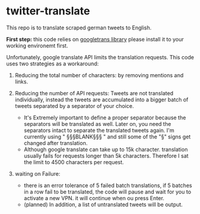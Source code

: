 # twitter-translate
This repo is to translate scraped german tweets to English.

**First step:** 
this code relies on [googletrans library](https://pypi.org/project/googletrans/) please install it to your working environemt first.


Unfortunately, google translate API limits the translation requests. This code uses two strategies as a workaround:
1. Reducing the total number of characters: by removing mentions and links.

2. Reducing the number of API requests:
   Tweets are not translated individually, instead the tweets are accumulated into a bigger batch of tweets separated by a separator of your choice.
   - It's Extremely important to define a proper separator because the separators will be translated as well. Later on, you need the separators intact to separate the translated tweets again. I'm currently using " §§§BLANK§§§ " and still some of the "§" signs get changed after translation.
   - Although google translate can take up to 15k character. translation usually fails for requests longer than 5k characters. Therefore I sat the limit to 4500 characters per request.

3. waiting on Failure:
   - there is an error tolerance of 5 failed batch translations, if 5 batches in a row fail to be translated, the code will pause and wait for you to activate a new VPN. it will continue when ou press Enter.
   - (planned) In addition, a list of untranslated tweets will be output.
